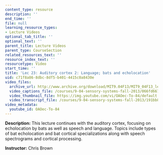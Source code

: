 ```yaml
---
content_type: resource
description: ''
end_time: ''
file: null
learning_resource_types:
- Lecture Videos
optional_tab_title: ''
optional_text: ''
parent_title: Lecture Videos
parent_type: CourseSection
related_resources_text: ''
resource_index_text: ''
resourcetype: Video
start_time: ''
title: 'Lec 23: Auditory cortex 2: Language; bats and echolocation'
uid: c71f8a86-8dbc-8df5-b401-4415c0a8430e
video_files:
  archive_url: http://www.archive.org/download/MIT9.04F13/MIT9_04F13_lec23_300k.mp4
  video_captions_file: /courses/9-04-sensory-systems-fall-2013/066fd667b510548592ad8c0a61870a34_OAOec-To-84.vtt
  video_thumbnail_file: https://img.youtube.com/vi/OAOec-To-84/default.jpg
  video_transcript_file: /courses/9-04-sensory-systems-fall-2013/191bb8a93f1a141796916db3e4eda76d_OAOec-To-84.pdf
video_metadata:
  youtube_id: OAOec-To-84
---
```


**Description:** This lecture continues with the auditory cortex, focusing on echolocation by bats as well as speech and language. Topics include types of bat echolocation and bat cortical specializations along with speech spectrograms and cortical processing.

**Instructor:** Chris Brown